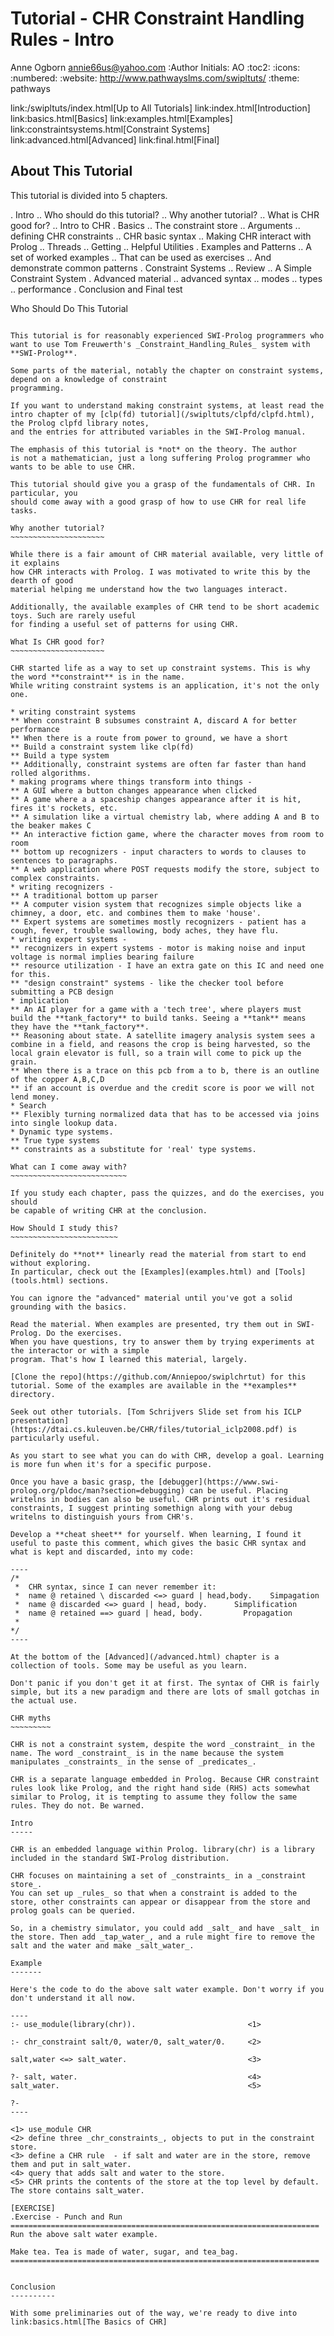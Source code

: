 Tutorial - CHR Constraint Handling Rules - Intro
================================================
Anne Ogborn <annie66us@yahoo.com>
:Author Initials: AO
:toc2:
:icons:
:numbered:
:website: http://www.pathwayslms.com/swipltuts/
:theme: pathways


link:/swipltuts/index.html[Up to All Tutorials]
link:index.html[Introduction]
link:basics.html[Basics]
link:examples.html[Examples]
link:constraintsystems.html[Constraint Systems]
link:advanced.html[Advanced]
link:final.html[Final]


About This Tutorial
-------------------

This tutorial is divided into 5 chapters.

. Intro
.. Who should do this tutorial?
.. Why another tutorial?
.. What is CHR good for?
.. Intro to CHR
. Basics
.. The constraint store
.. Arguments
.. defining CHR constraints
.. CHR basic syntax
.. Making CHR interact with Prolog
.. Threads
.. Getting
.. Helpful Utilities
. Examples and Patterns
.. A set of worked examples 
.. That can be used as exercises
.. And demonstrate common patterns
. Constraint Systems
.. Review
.. A Simple Constraint System
. Advanced material
.. advanced syntax
.. modes
.. types
.. performance
. Conclusion and Final test

Who Should Do This Tutorial
~~~~~~~~~~~~~~~~~~~~~~~~~~~

This tutorial is for reasonably experienced SWI-Prolog programmers who want to use Tom Freuwerth's _Constraint_Handling_Rules_ system with **SWI-Prolog**. 

Some parts of the material, notably the chapter on constraint systems, depend on a knowledge of constraint
programming. 

If you want to understand making constraint systems, at least read the intro chapter of my [clp(fd) tutorial](/swipltuts/clpfd/clpfd.html), the Prolog clpfd library notes,
and the entries for attributed variables in the SWI-Prolog manual.

The emphasis of this tutorial is *not* on the theory. The author
is not a mathematician, just a long suffering Prolog programmer who
wants to be able to use CHR.

This tutorial should give you a grasp of the fundamentals of CHR. In particular, you
should come away with a good grasp of how to use CHR for real life tasks.

Why another tutorial?
~~~~~~~~~~~~~~~~~~~~~

While there is a fair amount of CHR material available, very little of it explains
how CHR interacts with Prolog. I was motivated to write this by the dearth of good
material helping me understand how the two languages interact.

Additionally, the available examples of CHR tend to be short academic toys. Such are rarely useful
for finding a useful set of patterns for using CHR.

What Is CHR good for?
~~~~~~~~~~~~~~~~~~~~~

CHR started life as a way to set up constraint systems. This is why the word **constraint** is in the name.
While writing constraint systems is an application, it's not the only one.

* writing constraint systems
** When constraint B subsumes constraint A, discard A for better performance
** When there is a route from power to ground, we have a short
** Build a constraint system like clp(fd)
** Build a type system
** Additionally, constraint systems are often far faster than hand rolled algorithms.
* making programs where things transform into things - 
** A GUI where a button changes appearance when clicked
** A game where a a spaceship changes appearance after it is hit, fires it's rockets, etc.
** A simulation like a virtual chemistry lab, where adding A and B to the beaker makes C
** An interactive fiction game, where the character moves from room to room
** bottom up recognizers - input characters to words to clauses to sentences to paragraphs.
** A web application where POST requests modify the store, subject to complex constraints.
* writing recognizers - 
** A traditional bottom up parser
** A computer vision system that recognizes simple objects like a chimney, a door, etc. and combines them to make 'house'.
** Expert systems are sometimes mostly recognizers - patient has a cough, fever, trouble swallowing, body aches, they have flu.
* writing expert systems -
** recognizers in expert systems - motor is making noise and input voltage is normal implies bearing failure
** resource utilization - I have an extra gate on this IC and need one for this.
** "design constraint" systems - like the checker tool before submitting a PCB design
* implication 
** An AI player for a game with a 'tech tree', where players must build the **tank_factory** to build tanks. Seeing a **tank** means they have the **tank_factory**.
** Reasoning about state. A satellite imagery analysis system sees a combine in a field, and reasons the crop is being harvested, so the local grain elevator is full, so a train will come to pick up the grain.
** When there is a trace on this pcb from a to b, there is an outline of the copper A,B,C,D
** if an account is overdue and the credit score is poor we will not lend money.
* Search
** Flexibly turning normalized data that has to be accessed via joins into single lookup data.
* Dynamic type systems. 
** True type systems
** constraints as a substitute for 'real' type systems.

What can I come away with?
~~~~~~~~~~~~~~~~~~~~~~~~~~

If you study each chapter, pass the quizzes, and do the exercises, you should 
be capable of writing CHR at the conclusion.

How Should I study this?
~~~~~~~~~~~~~~~~~~~~~~~~

Definitely do **not** linearly read the material from start to end without exploring.
In particular, check out the [Examples](examples.html) and [Tools](tools.html) sections.

You can ignore the "advanced" material until you've got a solid grounding with the basics.

Read the material. When examples are presented, try them out in SWI-Prolog. Do the exercises.
When you have questions, try to answer them by trying experiments at the interactor or with a simple
program. That's how I learned this material, largely.

[Clone the repo](https://github.com/Anniepoo/swiplchrtut) for this tutorial. Some of the examples are available in the **examples** directory.

Seek out other tutorials. [Tom Schrijvers Slide set from his ICLP presentation](https://dtai.cs.kuleuven.be/CHR/files/tutorial_iclp2008.pdf) is particularly useful.

As you start to see what you can do with CHR, develop a goal. Learning is more fun when it's for a specific purpose.

Once you have a basic grasp, the [debugger](https://www.swi-prolog.org/pldoc/man?section=debugging) can be useful. Placing writelns in bodies can also be useful. CHR prints out it's residual constraints, I suggest printing somethign along with your debug writelns to distinguish yours from CHR's.

Develop a **cheat sheet** for yourself. When learning, I found it useful to paste this comment, which gives the basic CHR syntax and what is kept and discarded, into my code:

----
/*
 *  CHR syntax, since I can never remember it:
 *  name @ retained \ discarded <=> guard | head,body.    Simpagation
 *  name @ discarded <=> guard | head, body.      Simplification
 *  name @ retained ==> guard | head, body.         Propagation
 *
*/
----

At the bottom of the [Advanced](/advanced.html) chapter is a collection of tools. Some may be useful as you learn.

Don't panic if you don't get it at first. The syntax of CHR is fairly simple, but its a new paradigm and there are lots of small gotchas in the actual use.

CHR myths
~~~~~~~~~

CHR is not a constraint system, despite the word _constraint_ in the name. The word _constraint_ is in the name because the system manipulates _constraints_ in the sense of _predicates_.

CHR is a separate language embedded in Prolog. Because CHR constraint rules look like Prolog, and the right hand side (RHS) acts somewhat similar to Prolog, it is tempting to assume they follow the same rules. They do not. Be warned.

Intro
-----

CHR is an embedded language within Prolog. library(chr) is a library included in the standard SWI-Prolog distribution.

CHR focuses on maintaining a set of _constraints_ in a _constraint store_.
You can set up _rules_ so that when a constraint is added to the store, other constraints can appear or disappear from the store and prolog goals can be queried. 

So, in a chemistry simulator, you could add _salt_ and have _salt_ in the store. Then add _tap_water_, and a rule might fire to remove the salt and the water and make _salt_water_.

Example
-------

Here's the code to do the above salt water example. Don't worry if you don't understand it all now.

----
:- use_module(library(chr)).                         <1>

:- chr_constraint salt/0, water/0, salt_water/0.     <2>

salt,water <=> salt_water.                           <3>

?- salt, water.                                      <4>
salt_water.                                          <5>

?- 
----

<1> use_module CHR
<2> define three _chr_constraints_, objects to put in the constraint store.
<3> define a CHR rule  - if salt and water are in the store, remove them and put in salt_water.
<4> query that adds salt and water to the store.
<5> CHR prints the contents of the store at the top level by default. The store contains salt_water.

[EXERCISE]
.Exercise - Punch and Run
=====================================================================
Run the above salt water example.

Make tea. Tea is made of water, sugar, and tea_bag.
=====================================================================


Conclusion
----------

With some preliminaries out of the way, we're ready to dive into 
link:basics.html[The Basics of CHR]

